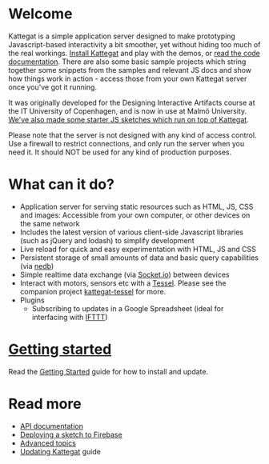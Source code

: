 # Welcome

Kattegat is a simple application server designed to make prototyping Javascript-based interactivity a bit smoother, yet without hiding too much of the real workings. [Install Kattegat](https://github.com/ClintH/kattegat/blob/master/INSTALL.md) and play with the demos, or [read the code documentation](https://github.com/ClintH/kattegat/blob/master/API.md). There are also some basic sample projects which string together some snippets from the samples and relevant JS docs and show how things work in action - access those from your own Kattegat server once you've got it running.

It was originally developed for the Designing Interactive Artifacts course at the IT University of Copenhagen, and is now in use at Malmö University. [We've also made some starter JS sketches which run on top of Kattegat](https://github.com/ClintH/dia-samples/).

Please note that the server is not designed with any kind of access control. Use a firewall to restrict connections, and only run the server when you need it. It should NOT be used for any kind of production purposes.

# What can it do?

* Application server for serving static resources such as HTML, JS, CSS and images: Accessible from your own computer, or other devices on the same network
* Includes the latest version of various client-side Javascript libraries (such as jQuery and lodash) to simplify development
* Live reload for quick and easy experimentation with HTML, JS and CSS
* Persistent storage of small amounts of data and basic query capabilities (via [nedb](https://github.com/louischatriot/nedb))
* Simple realtime data exchange (via [Socket.io](http://socket.io)) between devices
* Interact with motors, sensors etc with a [Tessel](http://tessel.io). Please see the companion project [kattegat-tessel](https://github.com/clinth/kattegat-tessel) for more.
* Plugins
    * Subscribing to updates in a Google Spreadsheet (ideal for interfacing with [IFTTT](http://ifttt.com))
    
# <a href="https://github.com/ClintH/kattegat/blob/master/INSTALL.md">Getting started</a>

Read the [Getting Started](https://github.com/ClintH/kattegat/blob/master/INSTALL.md) guide for how to install and update.

# Read more
* [API documentation](https://github.com/ClintH/kattegat/blob/master/API.md)
* [Deploying a sketch to Firebase](https://github.com/ClintH/kattegat/blob/master/DEPLOYING.md)
* [Advanced topics](https://github.com/ClintH/kattegat/blob/master/DOCS.md)
* [Updating Kattegat](https://github.com/ClintH/kattegat/blob/master/INSTALL.md#updating") guide
